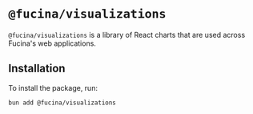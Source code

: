 # `@fucina/visualizations`

`@fucina/visualizations` is a library of React charts that are used across Fucina's web applications.

## Installation

To install the package, run:

```bash
bun add @fucina/visualizations
```
